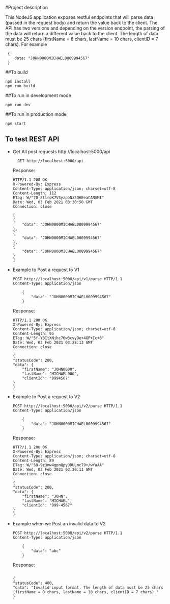 #Project description

This NodeJS application  exposes restful endpoints that will parse data (passed in the request body) and return the value back to the client. 
The API has two versions and depending on the version endpoint, the parsing of the data will return a different value back to the client. 
 The length of data must be 25 chars (firstName = 8 chars, lastName = 10 chars, clientID = 7 chars). For example

```
 {
    data: "JOHN0000MICHAEL0009994567"
 }
```



##To build

```
npm install
npm run build
```


##To run in development mode

```
npm run dev
```

##To run in production mode

```
npm start
```


## To test REST API

 - Get All post requests
    http://localhost:5000/api

    ```
      GET http://localhost:5000/api
    ```
    Response:
    ```
    HTTP/1.1 200 OK
    X-Powered-By: Express
    Content-Type: application/json; charset=utf-8
    Content-Length: 112
    ETag: W/"70-ZtlroK7VSyzpoNzSQ6EeaCANGMI"
    Date: Wed, 03 Feb 2021 03:30:58 GMT
    Connection: close

    [
    {
        "data": "JOHN0000MICHAEL0009994567"
    },
    {
        "data": "JOHN0000MICHAEL0009994567"
    },
    {
        "data": "JOHN0000MICHAEL0009994567"
    }
    ]

    ```
 - Example to Post a request to V1 
    ```
    POST http://localhost:5000/api/v1/parse HTTP/1.1 
    Content-Type: application/json
    
        {
            "data": "JOHN0000MICHAEL0009994567"
        }
    ```
    Response:

    ```
    HTTP/1.1 200 OK
    X-Powered-By: Express
    Content-Type: application/json; charset=utf-8
    Content-Length: 95
    ETag: W/"5f-YBItXNjhc76w3cvyOe+4GP+Ic+8"
    Date: Wed, 03 Feb 2021 03:28:13 GMT
    Connection: close

    {
    "statusCode": 200,
    "data": {
        "firstName": "JOHN0000",
        "lastName": "MICHAEL000",
        "clientId": "9994567"
    }
    }
    ```

 - Example to Post a request to V2    
    ```
    POST http://localhost:5000/api/v2/parse HTTP/1.1 
    Content-Type: application/json
    
        {
            "data": "JOHN0000MICHAEL0009994567"
        }
    ```
    Response:
    ```
    HTTP/1.1 200 OK
    X-Powered-By: Express
    Content-Type: application/json; charset=utf-8
    Content-Length: 89
    ETag: W/"59-9z3mw4gpnQpyQDULmc79+/wYaAA"
    Date: Wed, 03 Feb 2021 03:26:11 GMT
    Connection: close

    {
    "statusCode": 200,
    "data": {
        "firstName": "JOHN",
        "lastName": "MICHAEL",
        "clientId": "999-4567"
    }
    }
    ```


 - Example when we Post an invalid data to V2    
    ```
    POST http://localhost:5000/api/v2/parse HTTP/1.1 
    Content-Type: application/json
    
        {
            "data": "abc"
        }
    ```
    Response:
    ```

    {
    "statusCode": 400,
    "data": "Invalid input format. The length of data must be 25 chars (firstName = 8 chars, lastName = 10 chars, clientID = 7 chars)."
    }

    ```
 